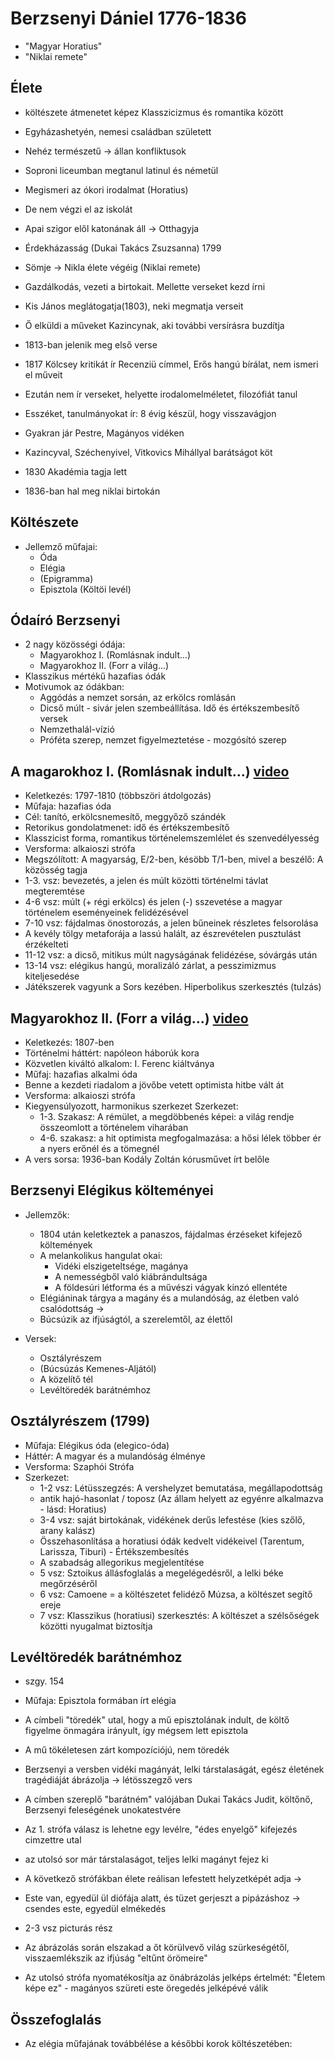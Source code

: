 #  Berzsenyi Dániel 1776-1836 
- "Magyar Horatius"
- "Niklai remete"

## Élete
- költészete átmenetet képez Klasszicizmus és romantika között
- Egyházashetyén, nemesi családban született
- Nehéz természetű -> állan konfliktusok
- Soproni liceumban megtanul latinul és németül
- Megismeri az ókori irodalmat (Horatius)
- De nem végzi el az iskolát
- Apai szigor elől katonának áll -> Otthagyja

- Érdekházasság (Dukai Takács Zsuzsanna) 1799
- Sömje -> Nikla élete végéig (Niklai remete) 
- Gazdálkodás, vezeti a birtokait. Mellette verseket kezd írni
- Kis János meglátogatja(1803), neki megmatja verseit
- Ő elküldi a műveket Kazincynak, aki további versírásra buzdítja
- 1813-ban jelenik meg első verse
- 1817 Kölcsey kritikát ír Recenziü címmel, Erős hangú bírálat, nem ismeri el műveit

- Ezután nem ír verseket, helyette irodalomelméletet, filozófiát tanul
- Esszéket, tanulmányokat ír: 8 évig készül, hogy visszavágjon
- Gyakran jár Pestre, Magányos vidéken
- Kazincyval, Széchenyivel, Vitkovics Mihállyal barátságot köt
- 1830 Akadémia tagja lett
- 1836-ban hal meg niklai birtokán

## Költészete
- Jellemző műfajai: 
    - Óda
    - Elégia
    - (Epigramma)
    - Episztola (Költöi levél)

## Ódaíró Berzsenyi
- 2 nagy közösségi ódája: 
    - Magyarokhoz I. (Romlásnak indult...)
    - Magyarokhoz II. (Forr a világ...)
- Klasszikus mértékű hazafias ódák
- Motivumok az ódákban:
    - Aggódás a nemzet sorsán, az erkölcs romlásán 
    - Dicső múlt - sivár jelen szembeállítása. Idő és értékszembesítő versek
    - Nemzethalál-vízió
    - Próféta szerep, nemzet figyelmeztetése - mozgósító szerep

## A magarokhoz I. (Romlásnak indult...) [video](https://www.youtube.com/watch?v=GRVHkp9VNU4)
- Keletkezés: 1797-1810 (többszöri átdolgozás)
- Műfaja: hazafias óda
- Cél: tanító, erkölcsnemesítő, meggyőző szándék
- Retorikus gondolatmenet: idő és értékszembesítő
- Klasszicist forma, romantikus történelemszemlélet és szenvedélyesség 
- Versforma: alkaioszi strófa
- Megszólított: A magyarság, E/2-ben, késöbb T/1-ben, mivel a beszélő: A közösség tagja
- 1-3. vsz: bevezetés, a jelen és múlt közötti történelmi távlat megteremtése
- 4-6 vsz: múlt (+ régi erkölcs) és jelen (-) sszevetése a magyar történelem eseményeinek felidézésével
- 7-10 vsz: fájdalmas önostorozás, a jelen bűneinek részletes felsorolása
- A kevély tölgy metaforája a lassú halált, az észrevételen pusztulást érzékelteti
- 11-12 vsz: a dicső, mitikus múlt nagyságának felidézése, sóvárgás után
- 13-14 vsz: elégikus hangú, moralizáló zárlat, a pesszimizmus kiteljesedése
- Játékszerek vagyunk a Sors kezében. Hiperbolikus szerkesztés (tulzás)

## Magyarokhoz II. (Forr a világ...) [video](https://www.youtube.com/watch?v=iKw6BQpxLZg) 
- Keletkezés: 1807-ben
- Történelmi háttért: napóleon háborúk kora
- Közvetlen kiváltó alkalom: I. Ferenc kiáltványa
- Műfaj: hazafias alkalmi óda
- Benne a kezdeti riadalom a jövőbe vetett optimista hitbe vált át
- Versforma: alkaioszi strófa
- Kiegyensúlyozott, harmonikus szerkezet
Szerkezet:
    - 1-3. Szakasz: A rémület, a megdöbbenés képei: a világ rendje összeomlott a történelem viharában
    - 4-6. szakasz: a hit optimista megfogalmazása: a hősi lélek többer ér a nyers erőnél és a tömegnél
- A vers sorsa: 1936-ban Kodály Zoltán kórusművet írt belőle 

## Berzsenyi Elégikus költeményei
- Jellemzők:    
    - 1804 után keletkeztek a panaszos, fájdalmas érzéseket kifejező költemények
    - A melankolikus hangulat okai:
        - Vidéki elszigeteltsége, magánya
        - A nemességből való kiábrándultsága
        - A földesúri létforma és a művészi vágyak kinzó ellentéte
    - Elégiáninak tárgya a magány és a mulandóság, az életben való csalódottság -> 
    - Búcsúzik az ifjúságtól, a szerelemtől, az élettől

- Versek: 
    - Osztályrészem
    - (Búcsúzás Kemenes-Aljától)
    - A közelítő tél
    - Levéltöredék barátnémhoz

## Osztályrészem (1799)
- Műfaja: Elégikus óda (elegico-óda)
- Háttér: A magyar és a mulandóság élménye
- Versforma: Szaphói Strófa
- Szerkezet:
    - 1-2 vsz: Létüsszegzés: A vershelyzet bemutatása, megállapodottság 
    - antik hajó-hasonlat / toposz (Az állam helyett az egyénre alkalmazva - lásd: Horatius)
    - 3-4 vsz: saját birtokának, vidékének derűs lefestése (kies szőlő, arany kalász)
    - Összehasonlítása a horatiusi ódák kedvelt vidékeivel (Tarentum, Larissza, Tiburi) - Értékszembesítés
    -  A szabadság allegorikus megjelentítése
    - 5 vsz: Sztoikus állásfoglalás a megelégedésről, a lelki béke megőrzéséről
    - 6 vsz: Camoene = a költészetet felidéző Múzsa, a költészet segítő ereje
    - 7 vsz: Klasszikus (horatiusi) szerkesztés: A költészet a szélsőségek közötti nyugalmat biztosítja

## Levéltöredék barátnémhoz
- szgy. 154

- Műfaja: Episztola formában írt elégia
- A címbeli "töredék" utal, hogy a mű episztolának indult, de költő figyelme önmagára irányult, így mégsem lett episztola
- A mű tökéletesen zárt kompozíciójú, nem töredék
- Berzsenyi a versben vidéki magányát, lelki társtalaságát, egész életének tragédiáját ábrázolja -> létösszegző vers
- A címben szereplő "barátném" valójában Dukai Takács Judit, költőnő, Berzsenyi feleségének unokatestvére
- Az 1. strófa válasz is lehetne egy levélre, "édes enyelgő" kifejezés cimzettre utal 
- az utolsó sor már társtalaságot, teljes lelki magányt fejez ki
- A következő strófákban élete reálisan lefestett helyzetképét adja ->
- Este van, egyedül ül diófája alatt, és tüzet gerjeszt a pipázáshoz -> csendes este, egyedül elmékedés
- 2-3 vsz picturás rész
- Az ábrázolás során elszakad a őt körülvevő világ szürkeségétől, visszaemlékszik az ifjúság "eltűnt örömeire"
- Az utolsó strófa nyomatékosítja az önábrázolás jelképs értelmét: "Életem képe ez" - magányos szüreti este öregedés jelképévé válik


## Összefoglalás
- Az elégia műfajának továbbélése a későbbi korok költészetében:
